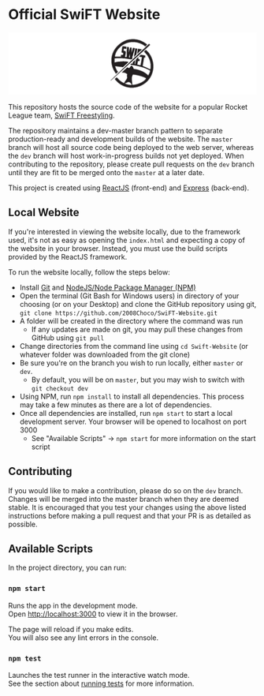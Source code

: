 # Official SwiFT Website

![SwiFT Logo](assets/swift_logo.png)

This repository hosts the source code of the website for a popular Rocket League team, [SwiFT Freestyling](https://www.youtube.com/channel/UCOkURq_NNFeVfhA6v5JfVCg).

The repository maintains a dev-master branch pattern to separate production-ready and development builds of the website. The `master` branch will host all source code being deployed to the web server, whereas the `dev` branch will host work-in-progress builds not yet deployed. When contributing to the repository, please create pull requests on the `dev` branch until they are fit to be merged onto the `master` at a later date.

This project is created using [ReactJS](https://reactjs.org) (front-end) and [Express](https://expressjs.com) (back-end).

## Local Website

If you're interested in viewing the website locally, due to the framework used, it's not as easy as opening the `index.html` and expecting a copy of the website in your browser. Instead, you must use the build scripts provided by the ReactJS framework.

To run the website locally, follow the steps below:
- Install [Git](https://git-scm.com) and [NodeJS/Node Package Manager (NPM)](https://nodejs.org)
- Open the terminal (Git Bash for Windows users) in directory of your choosing (or on your Desktop) and clone the GitHub repository using git, `git clone https://github.com/2008Choco/SwiFT-Website.git`
- A folder will be created in the directory where the command was run
  - If any updates are made on git, you may pull these changes from GitHub using `git pull`
- Change directories from the command line using `cd Swift-Website` (or whatever folder was downloaded from the git clone)
- Be sure you're on the branch you wish to run locally, either `master` or `dev`.
  - By default, you will be on `master`, but you may wish to switch with `git checkout dev`
- Using NPM, run `npm install` to install all dependencies. This process may take a few minutes as there are a lot of dependencies.
- Once all dependencies are installed, run `npm start` to start a local development server. Your browser will be opened to localhost on port 3000
  - See "Available Scripts" -> `npm start` for more information on the start script

## Contributing

If you would like to make a contribution, please do so on the `dev` branch. Changes will be merged into the master branch when they are deemed stable. It is encouraged that you test your changes using the above listed instructions before making a pull request and that your PR is as detailed as possible.

## Available Scripts

In the project directory, you can run:

### `npm start`

Runs the app in the development mode.<br>
Open [http://localhost:3000](http://localhost:3000) to view it in the browser.

The page will reload if you make edits.<br>
You will also see any lint errors in the console.

### `npm test`

Launches the test runner in the interactive watch mode.<br>
See the section about [running tests](https://facebook.github.io/create-react-app/docs/running-tests) for more information.
